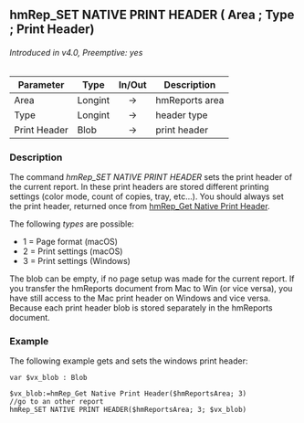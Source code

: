 ## hmRep_SET NATIVE PRINT HEADER ( Area ; Type ; Print Header)
###### Introduced in v4.0, Preemptive: yes

|Parameter|Type|In/Out|Description
|---|---|:---:|---
|Area|Longint|→|hmReports area
|Type|Longint|→|header type
|Print Header|Blob|→|print header

### Description
The command *hmRep_SET NATIVE PRINT HEADER* sets the print header of the current report. In these print headers are stored different printing settings (color mode, count of copies, tray, etc...). You should always set the print header, returned once from [hmRep_Get Native Print Header](hmRep_GetNativePrintHeader.md).

The following *types* are possible:

* 1 = Page format (macOS)
* 2 = Print settings (macOS)
* 3 = Print settings (Windows)

The blob can be empty, if no page setup was made for the current report. If you transfer the hmReports document from Mac to Win (or vice versa), you have still access to the Mac print header on Windows and vice versa. Because each print header blob is stored separately in the hmReports document.

### Example
The following example gets and sets the windows print header:

```4d
var $vx_blob : Blob

$vx_blob:=hmRep_Get Native Print Header($hmReportsArea; 3)
//go to an other report
hmRep_SET NATIVE PRINT HEADER($hmReportsArea; 3; $vx_blob)
```
